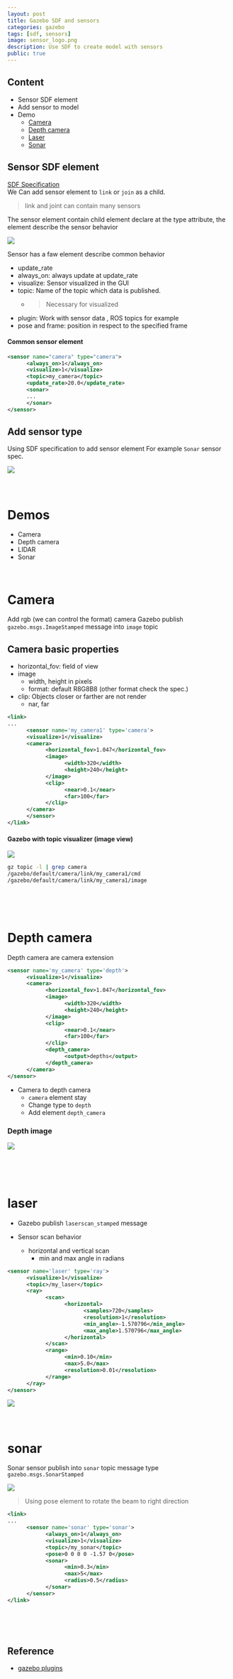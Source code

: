 ```yaml
---
layout: post
title: Gazebo SDF and sensors
categories: gazebo
tags: [sdf, sensors]
image: sensor_logo.png
description: Use SDF to create model with sensors 
public: true
---
```


## Content
- Sensor SDF element
- Add sensor to model 
- Demo
  - [Camera](#camera)
  - [Depth camera](#depth-camera)
  - [Laser](#laser)
  - [Sonar](#sonar)

## Sensor SDF element
[SDF Specification](http://sdformat.org/spec?ver=1.6&elem=sensor#sensor_visualize)  
We Can add sensor element to `link` or `join` as a child.  
> link and joint can contain many sensors

The sensor element contain child element declare at the type attribute, the element describe the sensor behavior

![](/images/2019-05-13-14-16-21.png)

Sensor has a faw element describe common behavior
- update_rate
- always_on: always update at update_rate
- visualize: Sensor visualized in the GUI
- topic: Name of the topic which data is published.
  - > Necessary for visualized
- plugin: Work with sensor data , ROS topics for example
- pose and frame: position in respect to the specified frame

#### Common sensor element 
```xml
<sensor name="camera" type="camera">
      <always_on>1</always_on>
      <visualize>1</visualize>
      <topic>my_camera</topic>
      <update_rate>20.0</update_rate>
      <sonar>
      ...
      </sonar>
</sensor>
```
## Add sensor type
Using SDF specification to add sensor element 
For example `Sonar` sensor spec.  

![](/images/2019-05-13-20-10-22.png)
&nbsp;  
&nbsp;  
&nbsp;  
# Demos
- Camera
- Depth camera
- LIDAR
- Sonar

&nbsp;  
# Camera
Add rgb (we can control the format) camera
Gazebo publish `gazebo.msgs.ImageStamped` message into `image`  topic

## Camera basic properties
- horizontal_fov: field of view
- image
  - width, height in pixels
  - format: default R8G8B8 (other format check the spec.)
- clip: Objects closer or farther are not render
  - nar, far
  
```xml
<link>
...
      <sensor name='my_camera1' type='camera'>
      <visualize>1</visualize>
      <camera>
            <horizontal_fov>1.047</horizontal_fov>
            <image>
                  <width>320</width>
                  <height>240</height>
            </image>
            <clip>
                  <near>0.1</near>
                  <far>100</far>
            </clip>
      </camera>
      </sensor>
</link>
```

#### Gazebo with topic visualizer (image view)
![](/images/2019-05-13-14-52-18.png)

```bash
gz topic -l | grep camera
/gazebo/default/camera/link/my_camera1/cmd
/gazebo/default/camera/link/my_camera1/image
```

&nbsp;  
&nbsp;  
&nbsp;  
# Depth camera
Depth camera are camera extension

```xml
<sensor name='my_camera' type='depth'>
      <visualize>1</visualize>
      <camera>
            <horizontal_fov>1.047</horizontal_fov>
            <image>
                  <width>320</width>
                  <height>240</height>
            </image>
            <clip>
                  <near>0.1</near>
                  <far>100</far>
            </clip>
            <depth_camera>
                  <output>depths</output>
            </depth_camera>
      </camera>
</sensor>
```

- Camera to depth camera
  - `camera` element stay
  - Change type to `depth`
  - Add element `depth_camera`

### Depth image 
![](/images/2019-05-13-20-43-03.png)


&nbsp;  
&nbsp;  
&nbsp;  

# laser
- Gazebo publish `laserscan_stamped` message

- Sensor scan behavior
  - horizontal and vertical scan
    - min and max angle in radians


```xml
<sensor name='laser' type='ray'>
      <visualize>1</visualize>
      <topic>/my_laser</topic>
      <ray>
            <scan>
                  <horizontal>
                        <samples>720</samples>
                        <resolution>1</resolution>
                        <min_angle>-1.570796</min_angle>
                        <max_angle>1.570796</max_angle>
                  </horizontal>
            </scan>
            <range>
                  <min>0.10</min>
                  <max>5.0</max>
                  <resolution>0.01</resolution>
            </range>
      </ray>
</sensor>
```
![](/images/2019-05-13-15-51-47.png)
&nbsp;  
&nbsp;  
&nbsp;  
# sonar
Sonar sensor publish into `sonar` topic message type `gazebo.msgs.SonarStamped`

![](/images/2019-05-13-20-00-47.png)

> Using pose element to rotate the beam to right direction
```xml
<link>
...
      <sensor name='sonar' type='sonar'>
            <always_on>1</always_on>
            <visualize>1</visualize>
            <topic>/my_sonar</topic>
            <pose>0 0 0 0 -1.57 0</pose>
            <sonar>
                  <min>0.3</min>
                  <max>5</max>
                  <radius>0.5</radius>
            </sonar>
      </sensor>
</link>
```
&nbsp;  
&nbsp;  
&nbsp;  
## Reference
- [gazebo plugins](http://gazebosim.org/tutorials?tut=ros_gzplugins)